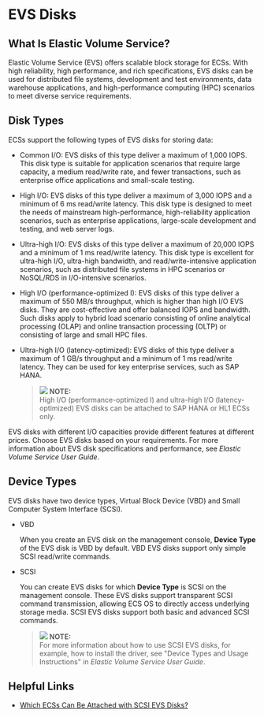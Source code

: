 # EVS Disks<a name="EN-US_TOPIC_0030828256"></a>

## What Is Elastic Volume Service?<a name="section134415526532"></a>

Elastic Volume Service \(EVS\) offers scalable block storage for ECSs. With high reliability, high performance, and rich specifications, EVS disks can be used for distributed file systems, development and test environments, data warehouse applications, and high-performance computing \(HPC\) scenarios to meet diverse service requirements.

## Disk Types<a name="section60010917143352"></a>

ECSs support the following types of EVS disks for storing data:

-   Common I/O: EVS disks of this type deliver a maximum of 1,000 IOPS. This disk type is suitable for application scenarios that require large capacity, a medium read/write rate, and fewer transactions, such as enterprise office applications and small-scale testing.
-   High I/O: EVS disks of this type deliver a maximum of 3,000 IOPS and a minimum of 6 ms read/write latency. This disk type is designed to meet the needs of mainstream high-performance, high-reliability application scenarios, such as enterprise applications, large-scale development and testing, and web server logs.
-   Ultra-high I/O: EVS disks of this type deliver a maximum of 20,000 IOPS and a minimum of 1 ms read/write latency. This disk type is excellent for ultra-high I/O, ultra-high bandwidth, and read/write-intensive application scenarios, such as distributed file systems in HPC scenarios or NoSQL/RDS in I/O-intensive scenarios.
-   High I/O \(performance-optimized I\): EVS disks of this type deliver a maximum of 550 MB/s throughput, which is higher than high I/O EVS disks. They are cost-effective and offer balanced IOPS and bandwidth. Such disks apply to hybrid load scenario consisting of online analytical processing \(OLAP\) and online transaction processing \(OLTP\) or consisting of large and small HPC files.
-   Ultra-high I/O \(latency-optimized\): EVS disks of this type deliver a maximum of 1 GB/s throughput and a minimum of 1 ms read/write latency. They can be used for key enterprise services, such as SAP HANA.

    >![](/images/icon-note.gif) **NOTE:**   
    >High I/O \(performance-optimized I\) and ultra-high I/O \(latency-optimized\) EVS disks can be attached to SAP HANA or HL1 ECSs only.  


EVS disks with different I/O capacities provide different features at different prices. Choose EVS disks based on your requirements. For more information about EVS disk specifications and performance, see  _Elastic Volume Service User Guide_.

## Device Types<a name="section64489635143430"></a>

EVS disks have two device types, Virtual Block Device \(VBD\) and Small Computer System Interface \(SCSI\).

-   VBD

    When you create an EVS disk on the management console,  **Device Type**  of the EVS disk is VBD by default. VBD EVS disks support only simple SCSI read/write commands.

-   SCSI

    You can create EVS disks for which  **Device Type**  is SCSI on the management console. These EVS disks support transparent SCSI command transmission, allowing ECS OS to directly access underlying storage media. SCSI EVS disks support both basic and advanced SCSI commands.

    >![](/images/icon-note.gif) **NOTE:**   
    >For more information about how to use SCSI EVS disks, for example, how to install the driver, see "Device Types and Usage Instructions" in  _Elastic Volume Service User Guide_.  


## Helpful Links<a name="section37175862145513"></a>

-   [Which ECSs Can Be Attached with SCSI EVS Disks?](which-ecss-can-be-attached-with-scsi-evs-disks.md)

